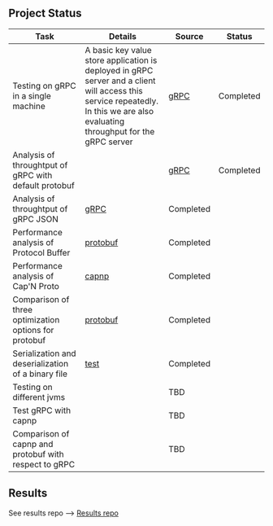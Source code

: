 Project Status
--------------

| Task				| Details | Source					| Status			|
|-------------------|---------|-------------------------|-------------------|
| Testing on gRPC in a single machine | A basic key value store application is deployed in gRPC server and a client will access this service repeatedly. In this we are also evaluating throughput for the gRPC server | [gRPC](http://github.com/wkarny/grpc-java) | Completed |
| Analysis of throughtput of gRPC with default protobuf | | [gRPC](http://github.com/wkarny/grpc-java) | Completed |
| Analysis of throughtput of gRPC JSON | [gRPC](http://github.com/wkarny/kvstore) | Completed |
| Performance analysis of Protocol Buffer | [protobuf](http://github.com/wkarny/protobuf) | Completed |
| Performance analysis of Cap'N Proto | [capnp](http://github.com/wkarny/capnproto-java) | Completed |
| Comparison of three optimization options for protobuf | [protobuf](http://github.com/wkarny/protobuf) | Completed |
| Serialization and deserialization of a binary file | [test](http://github.com/wkarny/protobuf) | Completed |
| Testing on different jvms | | TBD |
| Test gRPC with capnp | | TBD|
| Comparison of capnp and protobuf with respect to gRPC | | TBD |

Results
-------

See results repo --> [Results repo](https://github.com/wkarny/cvt_proj/tree/master/results) 